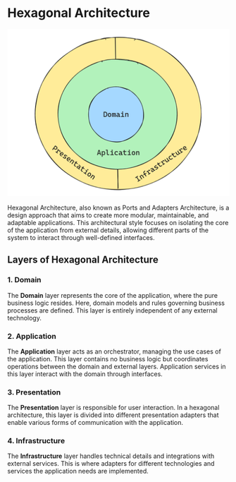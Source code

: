 # Hexagonal Architecture

![Alt text](./images/arquitecture.png)

Hexagonal Architecture, also known as Ports and Adapters Architecture, is a design approach that aims to create more modular, maintainable, and adaptable applications. This architectural style focuses on isolating the core of the application from external details, allowing different parts of the system to interact through well-defined interfaces.

## Layers of Hexagonal Architecture

### 1. Domain

The **Domain** layer represents the core of the application, where the pure business logic resides. Here, domain models and rules governing business processes are defined. This layer is entirely independent of any external technology.

### 2. Application

The **Application** layer acts as an orchestrator, managing the use cases of the application. This layer contains no business logic but coordinates operations between the domain and external layers. Application services in this layer interact with the domain through interfaces.

### 3. Presentation

The **Presentation** layer is responsible for user interaction. In a hexagonal architecture, this layer is divided into different presentation adapters that enable various forms of communication with the application.


### 4. Infrastructure

The **Infrastructure** layer handles technical details and integrations with external services. This is where adapters for different technologies and services the application needs are implemented.
